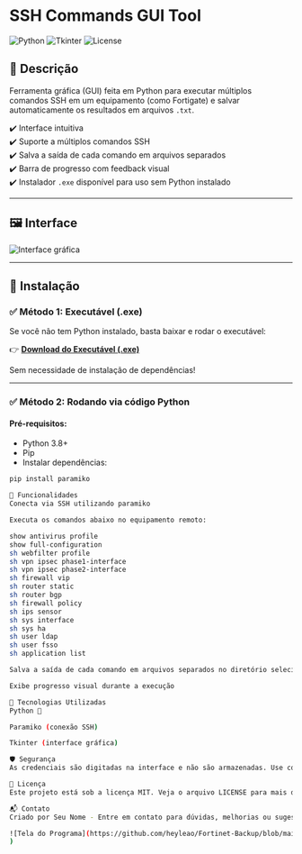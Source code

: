 # SSH Commands GUI Tool

![Python](https://img.shields.io/badge/Made%20with-Python-blue?style=flat-square)
![Tkinter](https://img.shields.io/badge/GUI-Tkinter-orange?style=flat-square)
![License](https://img.shields.io/badge/License-MIT-green?style=flat-square)

## 📌 Descrição

Ferramenta gráfica (GUI) feita em Python para executar múltiplos comandos SSH em um equipamento (como Fortigate) e salvar automaticamente os resultados em arquivos `.txt`.

✔️ Interface intuitiva  
✔️ Suporte a múltiplos comandos SSH  
✔️ Salva a saída de cada comando em arquivos separados  
✔️ Barra de progresso com feedback visual  
✔️ Instalador `.exe` disponível para uso sem Python instalado

---

## 🖼️ Interface

<img src="https://via.placeholder.com/600x300?text=SSH+Commands+Tool+UI" alt="Interface gráfica" />

---

## 🚀 Instalação

### ✅ Método 1: Executável (.exe)

Se você não tem Python instalado, basta baixar e rodar o executável:

👉 **[Download do Executável (.exe)](https://github.com/seuusuario/seurepositorio/releases)**

Sem necessidade de instalação de dependências!

---

### ✅ Método 2: Rodando via código Python

#### Pré-requisitos:

- Python 3.8+
- Pip
- Instalar dependências:

```bash
pip install paramiko

🔐 Funcionalidades
Conecta via SSH utilizando paramiko

Executa os comandos abaixo no equipamento remoto:

show antivirus profile
show full-configuration
sh webfilter profile
sh vpn ipsec phase1-interface
sh vpn ipsec phase2-interface
sh firewall vip
sh router static
sh router bgp
sh firewall policy
sh ips sensor
sh sys interface
sh sys ha
sh user ldap
sh user fsso
sh application list

Salva a saída de cada comando em arquivos separados no diretório selecionado

Exibe progresso visual durante a execução

🧰 Tecnologias Utilizadas
Python 🐍

Paramiko (conexão SSH)

Tkinter (interface gráfica)

🛡️ Segurança
As credenciais são digitadas na interface e não são armazenadas. Use com responsabilidade e apenas em ambientes controlados.

📄 Licença
Este projeto está sob a licença MIT. Veja o arquivo LICENSE para mais detalhes.

📬 Contato
Criado por Seu Nome - Entre em contato para dúvidas, melhorias ou sugestões.

![Tela do Programa](https://github.com/heyleao/Fortinet-Backup/blob/main/Tela%20do%20programa.png
)

